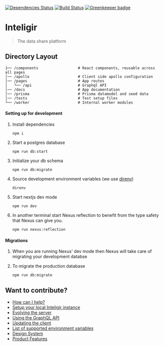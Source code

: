 [![Dependencies Status](https://david-dm.org/tehkaiyu/inteligir/status.svg)](https://david-dm.org/tehkaiyu/inteligir)
[![Build Status](https://travis-ci.org/tehkaiyu/inteligir.svg?branch=master)](https://travis-ci.org/tehkaiyu/inteligir) [![Greenkeeper badge](https://badges.greenkeeper.io/tehkaiyu/inteligir.svg)](https://greenkeeper.io/)

# Inteligir

> The data share platform

## Directory Layout

```
├── /components                  # React components, reusable across all pages
│── /apollo                      # Client side apollo configuration
│── /pages                       # App routes
│   └── /api                     # Graphql API
│── /docs                        # App documentation
│── /prisma                      # Prisma datamodel and seed data
│── /tests                       # Test setup files
└── /worker                      # Internal worker modules
```

#### Setting up for development

1. Install dependencies

   ```
   npm i
   ```

1. Start a postgres database

   ```
   npm run db:start
   ```

1. Initialize your db schema

   ```
   npm run db:migrate
   ```

1. Source development environment variables (we use [direnv](https://direnv.net/))

   ```
   direnv
   ```

1. Start nextjs dev mode

   ```
   npm run dev
   ```

1. In another terminal start Nexus reflection to benefit from the type safety that Nexus can give you.

   ```
   npm run nexus:reflection
   ```

#### Migrations

1. When you are running Nexus' dev mode then Nexus will take care of migrating your development databse

1. To migrate the production database

   ```
   npm run db:migrate
   ```

## Want to contribute?

- [How can I help?](docs/how-to-help.md)
- [Setup your local Inteligir instance](docs/setup.md)
- [Evolving the server](docs/server.md)
- [Using the GraphQL API](docs/graphql.md)
- [Updating the client](docs/client.md)
- [List of supported environment variables](docs/environment_variables.md)
- [Design System](docs/design.md)
- [Product Features](docs/product.md)
